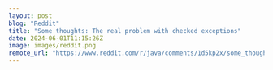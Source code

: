 ```yaml
---
layout: post
blog: "Reddit"
title: "Some thoughts: The real problem with checked exceptions"
date: 2024-06-01T11:15:26Z
image: images/reddit.png
remote_url: "https://www.reddit.com/r/java/comments/1d5kp2x/some_thoughts_the_real_problem_with_checked/"
---
```


